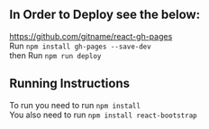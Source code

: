 ## In Order to Deploy see the below:
https://github.com/gitname/react-gh-pages \
Run ```npm install gh-pages --save-dev``` \
then Run ```npm run deploy```

## Running Instructions

To run you need to run ```npm install``` \
You also need to run ```npm install react-bootstrap```

